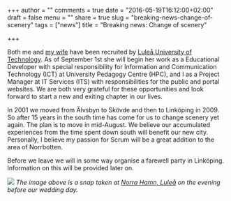 +++
author = ""
comments = true
date = "2016-05-19T16:12:00+02:00"
draft = false
menu = ""
share = true
slug = "breaking-news-change-of-scenery"
tags = ["news"]
title = "Breaking news: Change of scenery"

+++

Both me and [my wife](http://karinbollden.se/en/) have been recruited by [Luleå University of Technology](http://www.ltu.se/?l=en). As of September 1st she will begin her work as a Educational Developer with special responsibility for Information and Communication Technology (ICT) at University Pedagogy Centre (HPC), and I as a Project Manager at IT Services (ITS) with responsibilities for the public and portal websites. We are both very grateful for these opportunities and look forward to start a new and exiting chapter in our lives. 

In 2001 we moved from Älvsbyn to Skövde and then to Linköping in 2009. So after 15 years in the south time has come for us to change scenery yet again. The plan is to move in mid-August. We believe our accumulated experiences from the time spent down south will benefit our new city. Personally, I believe my passion for Scrum will be a great addition to the area of Norrbotten. 

Before we leave we will in some way organise a farewell party in Linköping. Information on this will be provided later on.

![](/img/posts/breaking-news-change-of-scenery/Lulea_NorraHamn_2010-06-11_807x605.jpg)
*The image above is a snap taken at [Norra Hamn, Luleå](https://www.google.com/maps/place//@65.5891563,22.1439987,15z/data=!4m5!3m4!1s0x0:0x0!8m2!3d65.5858889!4d22.1491111) on the evening before our wedding day.*
